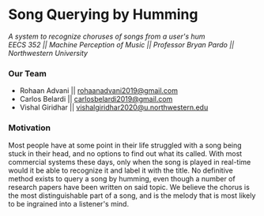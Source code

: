 # Song Querying by Humming
*A system to recognize choruses of songs from a user's hum*  
*EECS 352 || Machine Perception of Music || Professor Bryan Pardo || Northwestern University*

### Our Team
- Rohaan Advani || rohaanadvani2019@gmail.com
- Carlos Belardi || carlosbelardi2019@gmail.com
- Vishal Giridhar || vishalgiridhar2020@u.northwestern.edu

### Motivation
Most people have at some point in their life struggled with a song being stuck in their head, and no options to find out what its called. With most commercial systems these days, only when the song is played in real-time would it be able to recognize it and label it with the title. No definitive method exists to query a song by humming, even though a number of research papers have been written on said topic. We believe the chorus is the most distinguishable part of a song, and is the melody that is most likely to be ingrained into a listener's mind.
